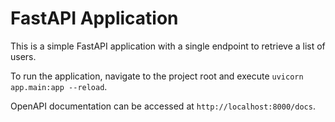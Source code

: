 FastAPI Application
===============

This is a simple FastAPI application with a single endpoint to retrieve a list of users.

To run the application, navigate to the project root and execute `uvicorn app.main:app --reload`.

OpenAPI documentation can be accessed at `http://localhost:8000/docs`.